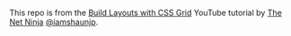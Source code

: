 This repo is from the [Build Layouts with CSS Grid](https://youtube.com/playlist?list=PL4cUxeGkcC9hk02lFb6EkdXF2DYGl4Gg4) YouTube tutorial by [The Net Ninja](https://www.youtube.com/c/TheNetNinja) [@iamshaunjp](https://github.com/iamshaunjp).